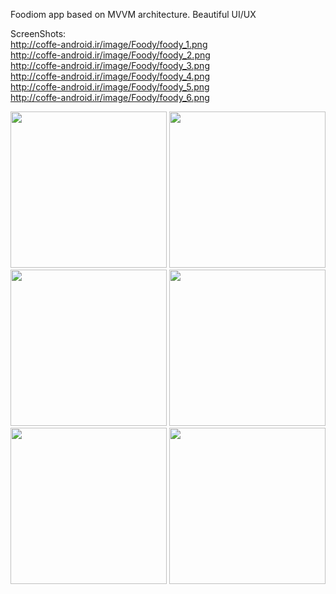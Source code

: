 
Foodiom app based on MVVM architecture.
Beautiful UI/UX 




ScreenShots:     
http://coffe-android.ir/image/Foody/foody_1.png
</br>
http://coffe-android.ir/image/Foody/foody_2.png
</br>
http://coffe-android.ir/image/Foody/foody_3.png
</br>
http://coffe-android.ir/image/Foody/foody_4.png
</br>
http://coffe-android.ir/image/Foody/foody_5.png
</br>
http://coffe-android.ir/image/Foody/foody_6.png

<img src="http://coffe-android.ir/image/Foody/foody_3.png" width="250"  >
<img src="http://coffe-android.ir/image/Foody/foody_6.png" width="250"  >
<img src="http://coffe-android.ir/image/Foody/foody_5.png" width="250"  >
<img src="http://coffe-android.ir/image/Foody/foody_4.png" width="250"  >
<img src="http://coffe-android.ir/image/Foody/foody_2.png" width="250"  >
<img src="http://coffe-android.ir/image/Foody/foody_1.png" width="250"  >
